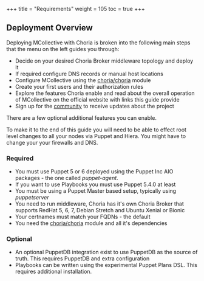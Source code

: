 +++
title = "Requirements"
weight = 105
toc = true
+++

## Deployment Overview

Deploying MCollective with Choria is broken into the following main steps that the menu on the left guides you through:

  * Decide on your desired Choria Broker middleware topology and deploy it
  * If required configure DNS records or manual host locations
  * Configure MCollective using the [choria/choria](https://forge.puppet.com/choria/choria) module
  * Create your first users and their authorization rules
  * Explore the features Choria enable and read about the overall operation of MCollective on the official website with links this guide provide
  * Sign up for the [community](https://groups.google.com/forum/#!forum/choria-users) to receive updates about the project

There are a few optional additional features you can enable.

To make it to the end of this guide you will need to be able to effect root level changes to all your nodes via Puppet and Hiera.  You might have to change your your firewalls and DNS.

### Required

  * You must use Puppet 5 or 6 deployed using the Puppet Inc AIO packages - the one called _puppet-agent_.
  * If you want to use Playbooks you must use Puppet 5.4.0 at least
  * You must be using a Puppet Master based setup, typically using _puppetserver_
  * You need to run middleware, Choria has it's own Choria Broker that supports RedHat 5, 6, 7, Debian Stretch and Ubuntu Xenial or Bionic
  * Your certnames must match your FQDNs - the default
  * You need the [choria/choria](https://forge.puppet.com/choria/choria) module and all it's dependencies

### Optional

  * An optional PuppetDB integration exist to use PuppetDB as the source of truth.  This requires PuppetDB and extra configuration
  * Playbooks can be written using the experimental Puppet Plans DSL.  This requires additional installation.
